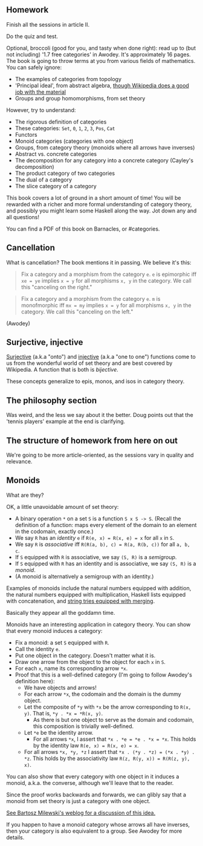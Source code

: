 ## Homework

Finish all the sessions in article II.

Do the quiz and test.

Optional, broccoli (good for you, and tasty when done right): read up to (but not including) '1.7 free categories' in Awodey. It's approximately 16 pages. The book is going to throw terms at you from various fields of mathematics. You can safely ignore:

* The examples of categories from topology
* 'Principal ideal', from abstract algebra, [though Wikipedia does a good job with the material](https://en.wikipedia.org/wiki/Principal_ideal)
* Groups and group homomorphisms, from set theory

However, try to understand:

* The rigorous definition of categories
* These categories: `Set`, `0`, `1`, `2`, `3`, `Pos`, `Cat`
* Functors
* Monoid categories (categories with one object)
* Groups, from category theory (monoids where all arrows have inverses)
* Abstract vs. concrete categories
* The decomposition for any category into a concrete category (Cayley's decomposition)
* The product category of two categories
* The dual of a category
* The slice category of a category

This book covers a lot of ground in a short amount of time! You will be rewarded with a richer and more formal understanding of category theory, and possibly you might learn some Haskell along the way. Jot down any and all questions!

You can find a PDF of this book on Barnacles, or #categories.

## Cancellation

What is cancellation? The book mentions it in passing. We believe it's this:

> Fix a category and a morphism from the category `e`. `e` is epimorphic iff `xe = ye` implies `x = y` for all morphisms `x, y` in the category. We call this "canceling on the right."

> Fix a category and a morphism from the category `e`. `m` is monofmorphic iff `mx = my` implies `x = y` for all morphisms `x, y` in the category. We call this "canceling on the left."

(Awodey)

## Surjective, injective

[Surjective](https://en.wikipedia.org/wiki/Surjective_function) (a.k.a "onto") and [injective](https://en.wikipedia.org/wiki/Injective_function) (a.k.a "one to one") functions come to us from the wonderful world of set theory and are best covered by Wikipedia. A function that is both is _bijective_.

These concepts generalize to epis, monos, and isos in category theory.

## The philosophy section

Was weird, and the less we say about it the better. Doug points out that the 'tennis players' example at the end is clarifying.

## The structure of homework from here on out

We're going to be more article-oriented, as the sessions vary in quality and relevance.

## Monoids

What are they?

OK, a little unavoidable amount of set theory:

* A binary operation `*` on a set `S` is a function `S x S -> S`. (Recall the definition of a function: maps every element of the domain to an element in the codomain, exactly once.)
* We say `R` has an _identity_ `e` if `R(e, x) = R(x, e) = x` for all `x` in `S`.
* We say `R` is _associative_ iff `R(R(a, b), c) = R(a, R(b, c))` for all `a, b, c`.
* If `S` equipped with `R` is associative, we say `(S, R)` is a _semigroup_.
* If `S` equipped with `R` has an identity and is associative, we say `(S, R)` is a _monoid_.
* (A monoid is alternatively a semigroup with an identity.)

Examples of monoids include the natural numbers equipped with addition, the natural numbers equipped with multiplication, Haskell lists equipped with concatenation, and [string tries equipped with merging](https://hackage.haskell.org/package/bytestring-trie-0.2.4/docs/Data-Trie.html).

Basically they appear all the goddamn time.

Monoids have an interesting application in category theory. You can show that every monoid induces a category:

* Fix a monoid: a set `S` equipped with `R`.
* Call the identity `e`.
* Put one object in the category. Doesn't matter what it is.
* Draw one arrow from the object to the object for each `x` in `S`.
* For each `x`, name its corresponding arrow `*x`.
* Proof that this is a well-defined category (I'm going to follow Awodey's definition here):
  * We have objects and arrows!
  * For each arrow `*x`, the codomain and the domain is the dummy object.
  * Let the composite of `*y` with `*x` be the arrow corresponding to `R(x, y)`. That is, `*y . *x = *R(x, y)`.
    * As there is but one object to serve as the domain and codomain, this composition is trivially well-defined.
  * Let `*e` be the identity arrow.
    * For all arrows `*x`, I assert that `*x . *e = *e . *x = *x`. This holds by the identity law `R(e, x) = R(x, e) = x`.
  * For all arrows `*x, *y, *z` I assert that `*x . (*y . *z) = (*x . *y) . *z`. This holds by the associativity law `R(z, R(y, x)) = R(R(z, y), x)`.

You can also show that every category with one object in it induces a monoid, a.k.a. the converse, although we'll leave that to the reader.

Since the proof works backwards and forwards, we can glibly say that a monoid from set theory is just a category with one object.

[See Bartosz Milewski's weblog for a discussion of this idea.](http://bartoszmilewski.com/2014/12/05/categories-great-and-small/)

If you happen to have a monoid category whose arrows all have inverses, then your category is also equivalent to a group. See Awodey for more details.
